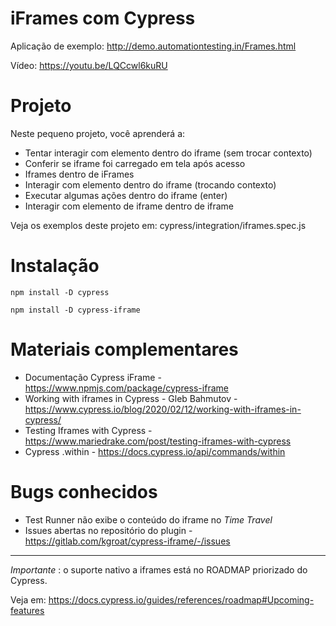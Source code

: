 # iFrames com Cypress

Aplicação de exemplo: http://demo.automationtesting.in/Frames.html

Vídeo: https://youtu.be/LQCcwl6kuRU

# Projeto

Neste pequeno projeto, você aprenderá a:

- Tentar interagir com elemento dentro do iframe (sem trocar contexto)
- Conferir se iframe foi carregado em tela após acesso
- Iframes dentro de iFrames
- Interagir com elemento dentro do iframe (trocando contexto)
- Executar algumas ações dentro do iframe (enter)
- Interagir com elemento de iframe dentro de iframe

Veja os exemplos deste projeto em: cypress/integration/iframes.spec.js

# Instalação

```
npm install -D cypress

```

```
npm install -D cypress-iframe

```

# Materiais complementares

- Documentação Cypress iFrame - https://www.npmjs.com/package/cypress-iframe
- Working with iframes in Cypress - Gleb Bahmutov - https://www.cypress.io/blog/2020/02/12/working-with-iframes-in-cypress/
- Testing Iframes with Cypress - https://www.mariedrake.com/post/testing-iframes-with-cypress
- Cypress .within - https://docs.cypress.io/api/commands/within

# Bugs conhecidos

- Test Runner não exibe o conteúdo do iframe no _Time Travel_
- Issues abertas no repositório do plugin - https://gitlab.com/kgroat/cypress-iframe/-/issues

---

_Importante_ : o suporte nativo a iframes está no ROADMAP priorizado do Cypress.

Veja em: https://docs.cypress.io/guides/references/roadmap#Upcoming-features

```

```
